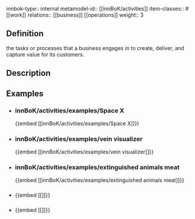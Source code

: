 
innbok-type:: internal
metamodel-id:: [[innBoK/activities]]
item-classes:: #[[work]]
relations:: [[business]] [[operations]]
weight:: 3

## Definition
the tasks or processes that a business engages in to create, deliver, and capture value for its customers.
## Description
## Examples
- ### innBoK/activities/examples/Space X
	{{embed [[innBoK/activities/examples/Space X]]}}
- ### innBoK/activities/examples/vein visualizer
	{{embed [[innBoK/activities/examples/vein visualizer]]}}
- ### innBoK/activities/examples/extinguished animals meat
	{{embed [[innBoK/activities/examples/extinguished animals meat]]}}
- ### 
	{{embed [[]]}}
- ### 
	{{embed [[]]}}



